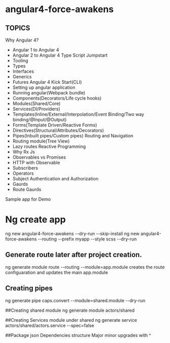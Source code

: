 # angular4-force-awakens

 ## TOPICS ##
Why Angular 4?
 - Angular 1 to Angular 4
 - Angular 2 to Angular 4
Type Script Jumpstart
 - Tooling 
 - Types
 - Interfaces
 - Generics
 - Futures
Angular 4 Kick Start(CLI)
 - Setting up angular application
 - Running angular(Webpack bundle)
 - Components(Decorators/Life cycle hooks)
 - Modules(Shared/Core)
 - Services(DI/Providers)
 - Templates(Inline/External/Interpolation/Event Binding/Two way binding/@Input/@Output)
 - Forms(Template Driven/Reactive Forms)
 - Directives(Structural/Attributes/Decorators)
 - Pipes(Inbuilt pipes/Custom pipes)
Routing and Navigation
 - Routing module(Tree View)
 - Lazy routes
Reactive Programming
 - Why Rx Js
 - Observables vs Promises
 - HTTP with Observable
 - Subscribers
 - Operators
 - Subject
Authentication and Authorization
 - Gaurds
 - Route Gaurds

Sample app for Demo

 # Ng create app
ng new angular4-force-awakens --dry-run --skip-install
ng new angular4-force-awakens --routing --prefix myapp --style scss --dry-run

## Generate route later after project creation.
ng generate module route --routing --module=app.module
creates the route configuaration and updates the main app.module

## Creating pipes
ng generate pipe caps.convert --module=shared.module --dry-run

##Creating shared module
ng generate module actors/shared

##Creating Services module under shared
ng generate service actors/shared/actors.service --spec=false

##Package json 
Dependencies structure
Major minor upgrades with ^
